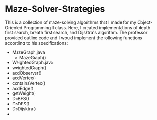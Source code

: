 # Maze-Solver-Strategies
This is a collection of maze-solving algorithms that I made for my Object-Oriented Programming II class. Here, I created implementations of depth first search, breath first search, and Dijsktra's algorithm. The professor provided outline code and I would implement the following functions according to his specifications:

- MazeGraph.java
  - MazeGraph()
 - WeightedGraph.java
  - weightedGraph()
  - addObserver()
  - addVertex()
  - containsVertex()
  - addEdge()
  - getWeight()
  - DoBFS()
  - DoDFS()
  - DoDijsktra()
  - 
